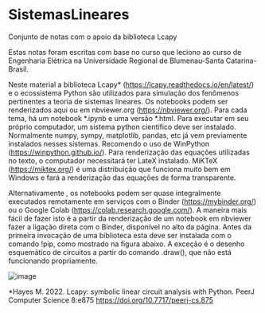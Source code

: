 # SistemasLineares
Conjunto de notas com o apoio da biblioteca Lcapy

Estas notas foram escritas com base no curso que leciono ao curso de Engenharia Elétrica  na Universidade Regional de Blumenau-Santa Catarina-Brasil. 

Neste material a biblioteca Lcapy* (https://lcapy.readthedocs.io/en/latest/)  e o ecossistema Python são utilizados para simulação dos fenômenos pertinentes a teoria de sistemas lineares. 
Os notebooks podem ser renderizados aqui ou em nbviewer.org (https://nbviewer.org/). Para cada tema, há um notebook *.ipynb e uma versão *.html. 
Para executar em seu próprio computador, um sistema python científico deve ser instalado. Normalmente numpy, sympy, matplotlib, pandas, etc já vem previamente instalados nesses sistemas. Recomendo o uso de WinPython (https://winpython.github.io/). Para renderização das equações utilizadas no texto, o computador necessitará ter LateX instalado. MiKTeX  (https://miktex.org/) é uma distribuição que funciona muito bem em Windows e fará a renderização das equações de forma transparente.

Alternativamente , os notebooks podem ser quase integralmente executados remotamente em serviços com o Binder (https://mybinder.org/) ou o Google Colab (https://colab.research.google.com/). A maneira mais fácil de fazer isto é a partir da renderização de um notebook em nbviewer fazer a ligação direta com o Binder, disponível no alto da página. Antes da primeira invocação de uma biblioteca esta deve ser instalada com o comando !pip, como mostrado na figura abaixo. A exceção é o desenho esquemático de circuitos a partir do comando .draw(), que não está funcionando propriamente. 


![image](https://github.com/Mvanti/SistemasLineares/assets/9116539/4408b3ed-cb1d-4376-90c7-e45334d72e9f)



*Hayes M. 2022. Lcapy: symbolic linear circuit analysis with Python. PeerJ Computer Science 8:e875 https://doi.org/10.7717/peerj-cs.875
